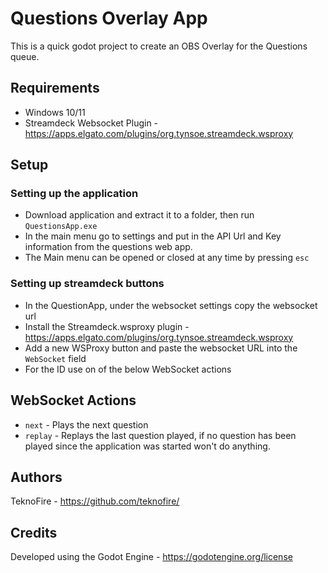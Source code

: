 # Questions Overlay App

This is a quick godot project to create an OBS Overlay for the Questions queue.

## Requirements

* Windows 10/11
* Streamdeck Websocket Plugin - https://apps.elgato.com/plugins/org.tynsoe.streamdeck.wsproxy

## Setup

### Setting up the application

* Download application and extract it to a folder, then run `QuestionsApp.exe`
* In the main menu go to settings and put in the API Url and Key information from the questions web app.
* The Main menu can be opened or closed at any time by pressing `esc`

### Setting up streamdeck buttons

* In the QuestionApp, under the websocket settings copy the websocket url
* Install the Streamdeck.wsproxy plugin - https://apps.elgato.com/plugins/org.tynsoe.streamdeck.wsproxy
* Add a new WSProxy button and paste the websocket URL into the `WebSocket` field
* For the ID use on of the below WebSocket actions

## WebSocket Actions

* `next` - Plays the next question
* `replay` - Replays the last question played, if no question has been played since the application was started won't do anything.

## Authors

TeknoFire - https://github.com/teknofire/

## Credits

Developed using the Godot Engine - https://godotengine.org/license

